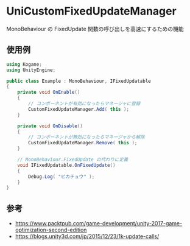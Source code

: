 # UniCustomFixedUpdateManager

MonoBehaviour の FixedUpdate 関数の呼び出しを高速にするための機能

## 使用例

```cs
using Kogane;
using UnityEngine;

public class Example : MonoBehaviour, IFixedUpdatable
{
    private void OnEnable()
    {
        // コンポーネントが有効になったらマネージャに登録
        CustomFixedUpdateManager.Add( this );
    }

    private void OnDisable()
    {
        // コンポーネントが無効になったらマネージャから解除
        CustomFixedUpdateManager.Remove( this );
    }

    // MonoBehaviour.FixedUpdate の代わりに定義
    void IFixedUpdatable.OnFixedUpdate()
    {
        Debug.Log( "ピカチュウ" );
    }
}
```

## 参考

* https://www.packtpub.com/game-development/unity-2017-game-optimization-second-edition
* https://blogs.unity3d.com/jp/2015/12/23/1k-update-calls/
